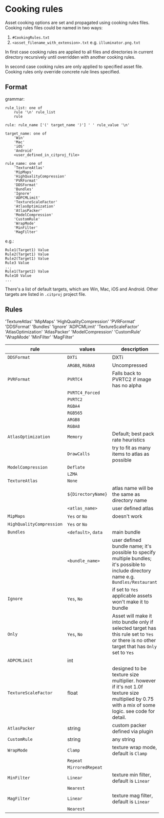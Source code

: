 # Cooking rules

Asset cooking options are set and propagated using cooking rules files. Cooking rules files could be named in two ways:
1. `#CookingRules.txt`
2. `<asset_filename_with_extension>.txt` e.g. `illuminator.png.txt`

In first case cooking rules are applied to all files and directories in current directory recursively until overridden with another cooking rules.

In second case cooking rules are only applied to specified asset file.
Cooking rules only override concrete rule lines specified.

## Format

grammar:

```
rule_list: one of
    rule '\n' rule_list
    rule

rule: rule_name ['(' target_name ')'] ' ' rule_value '\n'

target_name: one of
    'Win'
    'Mac'
    'iOS'
    'Android'
    <user_defined_in_citproj_file>

rule_name: one of
    'TextureAtlas'
    'MipMaps'
    'HighQualityCompression'
    'PVRFormat'
    'DDSFormat'
    'Bundles'
    'Ignore'
    'ADPCMLimit'
    'TextureScaleFactor'
    'AtlasOptimization'
    'AtlasPacker'
    'ModelCompression'
    'CustomRule'
    'WrapMode'
    'MinFilter'
    'MagFilter'
```

e.g.:
```
Rule1(Target1) Value
Rule2(Target1) Value
Rule2(Target1) Value
Rule3 Value
...
Rule1(Target2) Value
Rule10 Value
...
```

There's a list of default targets, which are Win, Mac, iOS and Android. Other targets are listed in `.citproj` project file.

## Rules

'TextureAtlas'
'MipMaps'
'HighQualityCompression'
'PVRFormat'
'DDSFormat'
'Bundles'
'Ignore'
'ADPCMLimit'
'TextureScaleFactor'
'AtlasOptimization'
'AtlasPacker'
'ModelCompression'
'CustomRule'
'WrapMode'
'MinFilter'
'MagFilter'

| rule                     | values              | description  |
| ------------------------ | ------------------- | ------------ |
| `DDSFormat`              | `DXTi`              | DXTi         |
|                          | `ARGB8`, `RGBA8`    | Uncompressed |
| `PVRFormat`              | `PVRTC4`            | Falls back to PVRTC2 if image has no alpha |
|                          | `PVRTC4_Forced`     | |
|                          | `PVRTC2`            | |
|                          | `RGBA4`             | |
|                          | `RGB565`            | |
|                          | `ARGB8`             | |
|                          | `RGBA8`             | |
| `AtlasOptimization`      | `Memory`            | Default; best pack rate heuristics |
|                          | `DrawCalls`         | try to fit as many items to atlas as possible |
| `ModelCompression`       | `Deflate`           | |
|                          | `LZMA`              | |
| `TextureAtlas`           | `None`              | |
|                          | `${DirectoryName}`  | atlas name will be the same as directory name |
|                          | `<atlas_name>`      | user defined atlas |
| `MipMaps`                | `Yes` or `No`       | doesn't work |
| `HighQualityCompression` | `Yes` or `No`       | |
| `Bundles`                | `<default>`, `data` | main bundle |
|                          | `<bundle_name>`     | user defined bundle name; it's possible to specify multiple bundles; it's possible to include directory name e.g. `Bundles/Restaurant` |
| `Ignore`                 | `Yes`, `No`         | if set to `Yes` applicable assets won't make it to bundle |
| `Only`                   | `Yes`, `No`         | Asset will make it into bundle only if selected target has this rule set to `Yes` or there is no other target that has `Only` set to `Yes` |
| `ADPCMLimit`             | int                 | |
| `TextureScaleFactor`     | float               | designed to be texture size multiplier. however if it's not 1.0f texture size multiplied by 0.75 with a mix of some logic. see code for detail. |
| `AtlasPacker`            | string              | custom packer defined via plugin |
| `CustomRule`             | string              | any string
| `WrapMode`               | `Clamp`             | texture wrap mode, default is `Clamp`
|                          | `Repeat`            |
|                          | `MirroredRepeat`    |
| `MinFilter`              | `Linear`            | texture min filter, default is `Linear`
|                          | `Nearest`           |
| `MagFilter`              | `Linear`            | texture mag filter, default is `Linear`
|                          | `Nearest`           |

